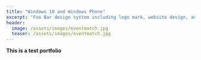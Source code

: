 ```yaml
---
title: "Windows 10 and Windows Phone"
excerpt: "Foo Bar design system including logo mark, website design, and branding applications."
header:
  image: /assets/images/eventmatch.jpg
  teaser: /assets/images/eventmatch.jpg
---
```


**This is a test portfolio**
